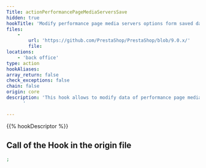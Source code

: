 ```yaml
---
Title: actionPerformancePageMediaServersSave
hidden: true
hookTitle: 'Modify performance page media servers options form saved data'
files:
    -
        url: 'https://github.com/PrestaShop/PrestaShop/blob/9.0.x/'
        file: 
locations:
    - 'back office'
type: action
hookAliases: 
array_return: false
check_exceptions: false
chain: false
origin: core
description: 'This hook allows to modify data of performance page media servers options form after it was saved
      '

---
```


{{% hookDescriptor %}}

## Call of the Hook in the origin file

```php
;
```
